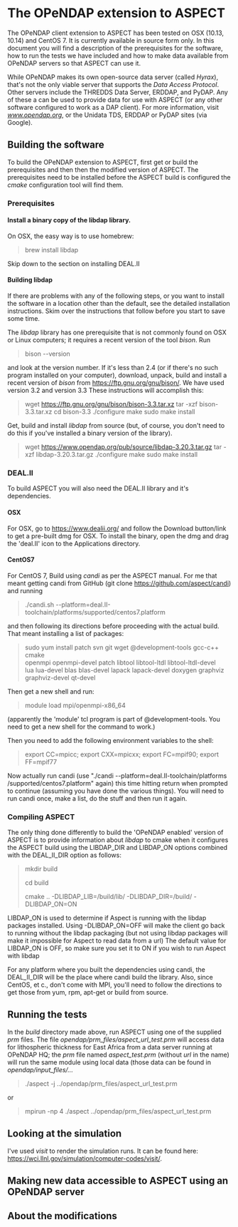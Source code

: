 
# The OPeNDAP extension to ASPECT

The OPeNDAP client extension to ASPECT has been tested on OSX (10.13,
10.14) and CentOS 7. It is currently available in source form only. In
this document you will find a description of the prerequisites for the
software, how to run the tests we have included and how to make data
available from OPeNDAP servers so that ASPECT can use it.

While OPeNDAP makes its own open-source data server (called _Hyrax_),
that's not the only viable server that supports the _Data Access
Protocol_. Other servers include the THREDDS Data Server, ERDDAP, and
PyDAP. Any of these a can be used to provide data for use with ASPECT
(or any other software configured to work as a DAP client). For more
information, visit _www.opendap.org_, or the Unidata TDS, ERDDAP or
PyDAP sites (via Google).

## Building the software

To build the OPeNDAP extension to ASPECT, first get or build the
prerequisites and then then the modified version of ASPECT. The
prerequisites need to be installed before the ASPECT build is
configured the _cmake_ configuration tool will find them.

### Prerequisites

#### Install a binary copy of the libdap library.

On OSX, the easy way is to use homebrew:

> brew install libdap

Skip down to the section on installing DEAL.II

#### Building libdap

If there are problems with any of the following steps, or you want to
install the software in a location other than the default, see the
detailed installation instructions. Skim over the instructions that
follow before you start to save some time.

The _libdap_ library has one prerequisite that is not commonly found
on OSX or Linux computers; it requires a recent version of the tool
_bison_. Run

> bison --version

and look at the version number. If it's less than 2.4 (or if there's
no such program installed on your computer), download, unpack, build
and install a recent version of _bison_ from
https://ftp.gnu.org/gnu/bison/. We have used version 3.2 and
version 3.3 These instructions will accomplish this:

> wget https://ftp.gnu.org/gnu/bison/bison-3.3.tar.xz
> tar -xzf bison-3.3.tar.xz
> cd bison-3.3
> ./configure
> make
> sudo make install

Get, build and install _libdap_ from source (but, of course, you don't
need to do this if you've installed a binary version of the library).

> wget https://www.opendap.org/pub/source/libdap-3.20.3.tar.gz
> tar -xzf libdap-3.20.3.tar.gz
> ./configure
> make
> sudo make install

### DEAL.II

To build ASPECT you will also need the DEAL.II library and it's
dependencies.

#### OSX
For OSX, go to https://www.dealii.org/ and follow the Download
button/link to get a pre-built dmg for OSX. To install the binary,
open the dmg and drag the 'deal.II' icon to the Applications
directory.

#### CentOS7
For CentOS 7, Build using _candi_ as per the ASPECT manual. For me that meant 
getting candi from GitHub (git clone https://github.com/aspect/candi)
and running

> ./candi.sh --platform=deal.II-toolchain/platforms/supported/centos7.platform

and then following its directions before proceeding with the actual
build. That meant installing a list of packages:

> sudo yum install patch svn git wget @development-tools gcc-c++ cmake \
> openmpi openmpi-devel patch  libtool libtool-ltdl libtool-ltdl-devel \
> lua lua-devel blas blas-devel lapack lapack-devel  doxygen graphviz \
> graphviz-devel qt-devel

Then get a new shell and run:

> module load mpi/openmpi-x86_64

(apparently the 'module' tcl program is part of @development-tools. You
need to get a new shell for the command to work.)

Then you need to add the following environment variables to the shell:

> export CC=mpicc; export CXX=mpicxx; export FC=mpif90; export FF=mpif77

Now actually run candi (use "./candi --platform=deal.II-toolchain/platforms
/supported/centos7.platform" again) this time hitting return when prompted
to continue (assuming you have done the various things). You will need to
run candi once, make a list, do the stuff and then run it again.

### Compiling ASPECT

The only thing done differently to build the 'OPeNDAP enabled' version
of ASPECT is to provide information about _libdap_ to cmake when it
configures the ASPECT build using the LIBDAP\_DIR and
LIBDAP\_ON options combined with the DEAL\_II\_DIR option as follows:

> mkdir build
>
> cd build
>
> cmake .. -DLIBDAP_LIB=<libdap location>/build/lib/ -DLIBDAP_DIR=<libdap location>/build/ -DLIBDAP_ON=ON

LIBDAP_ON is used to determine if Aspect is running with the libdap packages installed. Using -DLIBDAP_ON=OFF will make the client go back to running without the libdap packaging (but not using libdap packages will make it impossible for Aspect to read data from a url)
The default value for LIBDAP_ON is OFF, so make sure you set it to ON if you wish to run Aspect with libdap

For any platform where you built the dependencies using candi, the 
DEAL_II_DIR will be the place where candi build the library. Also,
since CentOS, et c., don't come with MPI, you'll need to follow the 
directions to get those from yum, rpm, apt-get or build from source.

## Running the tests

In the _build_ directory made above, run ASPECT using one of the
supplied _prm_ files. The file _opendap/prm\_files/aspect\_url\_test.prm_
will access data for lithospheric thickness for East Africa from a
data server running at OPeNDAP HQ; the _prm_ file named
_aspect\_test.prm_ (without _url_ in the name) will run the same
module using local data (those data can be found in
_opendap/input\_files/..._

> ./aspect -j ../opendap/prm\_files/aspect\_url\_test.prm

or

> mpirun -np 4 ./aspect ../opendap/prm\_files/aspect\_url\_test.prm

## Looking at the simulation

I've used _visit_ to render the simulation runs. It can be found here:
https://wci.llnl.gov/simulation/computer-codes/visit/.

## Making new data accessible to ASPECT using an OPeNDAP server

## About the modifications

